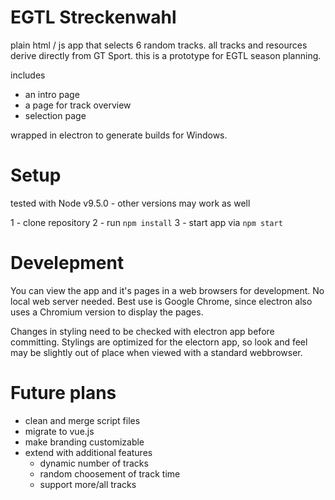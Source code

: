 # EGTL Streckenwahl

plain html / js app that selects 6 random tracks.
all tracks and resources derive directly from GT Sport.
this is a prototype for EGTL season planning.

includes 
- an intro page
- a page for track overview
- selection page

wrapped in electron to generate builds for Windows.

# Setup

tested with Node v9.5.0 - other versions may work as well

1 - clone repository
2 - run `npm install`
3 - start app via `npm start`

# Develepment

You can view the app and it's pages in a web browsers for development.
No local web server needed.
Best use is Google Chrome, since electron also uses a Chromium version to display the pages.

Changes in styling need to be checked with electron app before committing.
Stylings are optimized for the electorn app, so look and feel may be slightly out of place when viewed with a standard webbrowser.

# Future plans

- clean and merge script files
- migrate to vue.js
- make branding customizable
- extend with additional features
    - dynamic number of tracks
    - random choosement of track time
    - support more/all tracks

